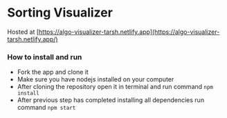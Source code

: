 Sorting Visualizer
==================

Hosted at [https://algo-visualizer-tarsh.netlify.app](https://algo-visualizer-tarsh.netlify.app/)

### How to install and run

*   Fork the app and clone it
*   Make sure you have nodejs installed on your computer
*   After cloning the repository open it in terminal and run command ```npm install```
*   After previous step has completed installing all dependencies run command ```npm start```